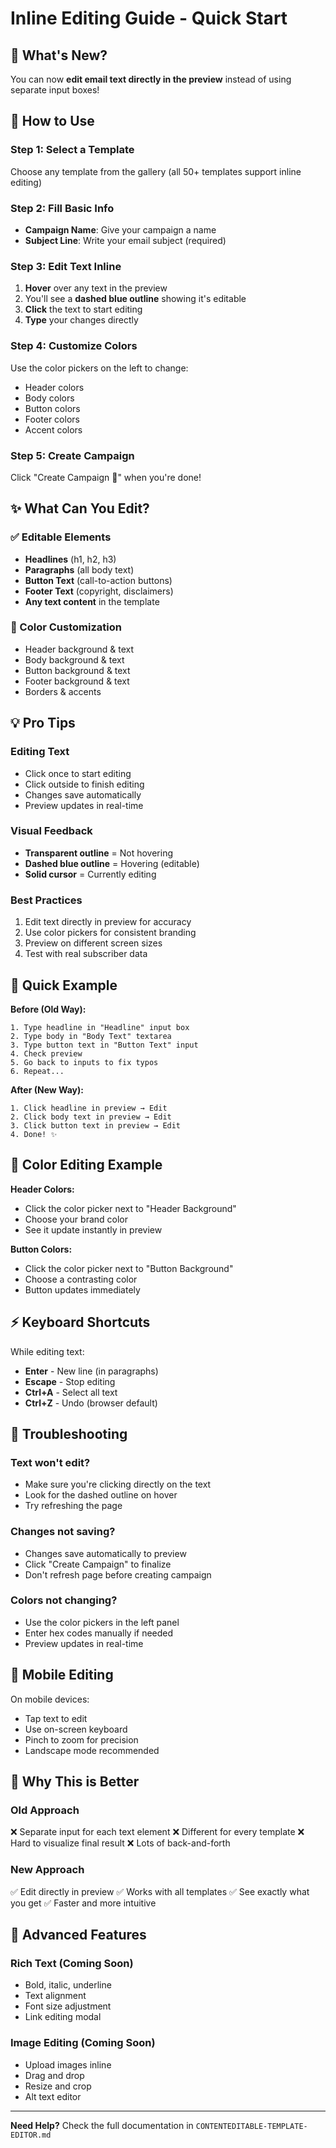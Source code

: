 # Inline Editing Guide - Quick Start

## 🎯 What's New?

You can now **edit email text directly in the preview** instead of using separate input boxes!

## 📝 How to Use

### Step 1: Select a Template
Choose any template from the gallery (all 50+ templates support inline editing)

### Step 2: Fill Basic Info
- **Campaign Name**: Give your campaign a name
- **Subject Line**: Write your email subject (required)

### Step 3: Edit Text Inline
1. **Hover** over any text in the preview
2. You'll see a **dashed blue outline** showing it's editable
3. **Click** the text to start editing
4. **Type** your changes directly

### Step 4: Customize Colors
Use the color pickers on the left to change:
- Header colors
- Body colors
- Button colors
- Footer colors
- Accent colors

### Step 5: Create Campaign
Click "Create Campaign 🚀" when you're done!

## ✨ What Can You Edit?

### ✅ Editable Elements
- **Headlines** (h1, h2, h3)
- **Paragraphs** (all body text)
- **Button Text** (call-to-action buttons)
- **Footer Text** (copyright, disclaimers)
- **Any text content** in the template

### 🎨 Color Customization
- Header background & text
- Body background & text
- Button background & text
- Footer background & text
- Borders & accents

## 💡 Pro Tips

### Editing Text
- Click once to start editing
- Click outside to finish editing
- Changes save automatically
- Preview updates in real-time

### Visual Feedback
- **Transparent outline** = Not hovering
- **Dashed blue outline** = Hovering (editable)
- **Solid cursor** = Currently editing

### Best Practices
1. Edit text directly in preview for accuracy
2. Use color pickers for consistent branding
3. Preview on different screen sizes
4. Test with real subscriber data

## 🚀 Quick Example

**Before (Old Way):**
```
1. Type headline in "Headline" input box
2. Type body in "Body Text" textarea
3. Type button text in "Button Text" input
4. Check preview
5. Go back to inputs to fix typos
6. Repeat...
```

**After (New Way):**
```
1. Click headline in preview → Edit
2. Click body text in preview → Edit
3. Click button text in preview → Edit
4. Done! ✨
```

## 🎨 Color Editing Example

**Header Colors:**
- Click the color picker next to "Header Background"
- Choose your brand color
- See it update instantly in preview

**Button Colors:**
- Click the color picker next to "Button Background"
- Choose a contrasting color
- Button updates immediately

## ⚡ Keyboard Shortcuts

While editing text:
- **Enter** - New line (in paragraphs)
- **Escape** - Stop editing
- **Ctrl+A** - Select all text
- **Ctrl+Z** - Undo (browser default)

## 🔧 Troubleshooting

### Text won't edit?
- Make sure you're clicking directly on the text
- Look for the dashed outline on hover
- Try refreshing the page

### Changes not saving?
- Changes save automatically to preview
- Click "Create Campaign" to finalize
- Don't refresh page before creating campaign

### Colors not changing?
- Use the color pickers in the left panel
- Enter hex codes manually if needed
- Preview updates in real-time

## 📱 Mobile Editing

On mobile devices:
- Tap text to edit
- Use on-screen keyboard
- Pinch to zoom for precision
- Landscape mode recommended

## 🎯 Why This is Better

### Old Approach
❌ Separate input for each text element
❌ Different for every template
❌ Hard to visualize final result
❌ Lots of back-and-forth

### New Approach
✅ Edit directly in preview
✅ Works with all templates
✅ See exactly what you get
✅ Faster and more intuitive

## 🌟 Advanced Features

### Rich Text (Coming Soon)
- Bold, italic, underline
- Text alignment
- Font size adjustment
- Link editing modal

### Image Editing (Coming Soon)
- Upload images inline
- Drag and drop
- Resize and crop
- Alt text editor

---

**Need Help?** Check the full documentation in `CONTENTEDITABLE-TEMPLATE-EDITOR.md`
